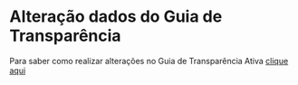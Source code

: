# Alteração dados do Guia de Transparência

Para saber como realizar alterações no Guia de Transparência Ativa [clique aqui](https://github.com/transparencia-mg/handbook/blob/main/docs/posts/20230419_alteracao_guia_transparencia.md)
